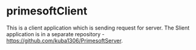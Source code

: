 # primesoftClient

This is a client application which is sending request for server. The Slient application is in a separate repository - https://github.com/kuba1306/PrimesoftServer.
